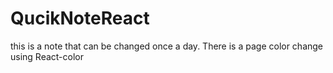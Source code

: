 # QucikNoteReact
this is a note that can be changed once a day. There is a page color change using React-color
